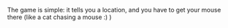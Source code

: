 The game is simple: it tells you a location, and you have to get your mouse there (like a cat chasing a mouse :) )

